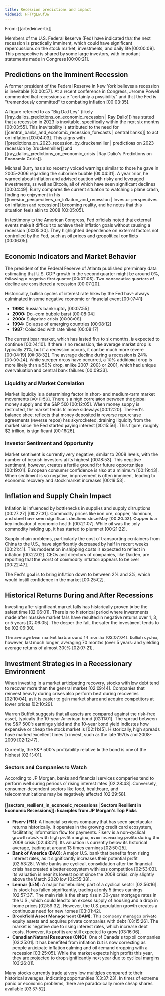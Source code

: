 ```yaml
---
title: Recession predictions and impact
videoId: HFTVgLwufJw
---
```


From: [[artedeinvertir]] <br/> 

Members of the U.S. Federal Reserve (Fed) have indicated that the next recession is practically imminent, which could have significant repercussions on the stock market, investments, and daily life <a class="yt-timestamp" data-t="00:00:09">[00:00:09]</a>. This perspective is shared by some large investors, with important statements made in Congress <a class="yt-timestamp" data-t="00:00:21">[00:00:21]</a>.

## Predictions on the Imminent Recession
A former president of the Federal Reserve in New York believes a recession is inevitable <a class="yt-timestamp" data-t="00:00:57">[00:00:57]</a>. At a recent conference in Congress, Jerome Powell commented that recessions are "certainly a possibility" and that the Fed is "tremendously committed" to combating inflation <a class="yt-timestamp" data-t="00:03:35">[00:03:35]</a>.

A figure referred to as "Big Dad Ley" (likely [[ray_dalios_predictions_on_economic_recession | Ray Dalio]]) has stated that a recession in 2023 is inevitable, specifically within the next six months <a class="yt-timestamp" data-t="00:03:55">[00:03:55]</a>. This inevitability is attributed to the need for [[central_banks_and_economic_recession_forecasts | central banks]] to act on inflation <a class="yt-timestamp" data-t="00:04:03">[00:04:03]</a>. This aligns with [[predictions_on_2023_recession_by_druckenmiller | predictions on 2023 recession by Druckenmiller]] and [[ray_dalios_predictions_on_economic_crisis | Ray Dalio's Predictions on Economic Crisis]].

Michael Burry has also recently voiced warnings similar to those he gave in 2005-2006 regarding the subprime bubble <a class="yt-timestamp" data-t="00:04:31">[00:04:31]</a>. A year prior, he warned about inflation and advised caution with risky and leveraged investments, as well as Bitcoin, all of which have seen significant declines <a class="yt-timestamp" data-t="00:04:49">[00:04:49]</a>. Burry compares the current situation to watching a plane crash, finding no enjoyment in his [[investor_perspectives_on_inflation_and_recession | investor perspectives on inflation and recession]] becoming reality, and he notes that this situation feels akin to 2008 <a class="yt-timestamp" data-t="00:05:05">[00:05:05]</a>.

In testimony to the American Congress, Fed officials noted that external events make it difficult to achieve their inflation goals without causing a recession <a class="yt-timestamp" data-t="00:05:30">[00:05:30]</a>. They highlighted dependence on external factors not controlled by the Fed, such as oil prices and geopolitical conflicts <a class="yt-timestamp" data-t="00:06:05">[00:06:05]</a>.

## Economic Indicators and Market Behavior
The president of the Federal Reserve of Atlanta published preliminary data estimating that U.S. GDP growth in the second quarter might be around 0%, following a negative first quarter <a class="yt-timestamp" data-t="00:07:05">[00:07:05]</a>. Two consecutive quarters of decline are considered a recession <a class="yt-timestamp" data-t="00:07:20">[00:07:20]</a>.

Historically, bullish cycles of interest rate hikes by the Fed have always culminated in some negative economic or financial event <a class="yt-timestamp" data-t="00:07:41">[00:07:41]</a>:
*   **1998:** Russia's bankruptcy <a class="yt-timestamp" data-t="00:07:55">[00:07:55]</a>
*   **2000:** Dot-com bubble burst <a class="yt-timestamp" data-t="00:08:04">[00:08:04]</a>
*   **2008:** Subprime crisis <a class="yt-timestamp" data-t="00:08:08">[00:08:08]</a>
*   **1994:** Collapse of emerging countries <a class="yt-timestamp" data-t="00:08:12">[00:08:12]</a>
*   **1987:** Coincided with rate hikes <a class="yt-timestamp" data-t="00:08:17">[00:08:17]</a>

The current bear market, which has lasted five to six months, is expected to continue <a class="yt-timestamp" data-t="00:04:10">[00:04:10]</a>. If there is no recession, the average market drop is typically 21%, but if a recession occurs, it can be much more severe <a class="yt-timestamp" data-t="00:04:19">[00:04:19]</a> <a class="yt-timestamp" data-t="00:08:32">[00:08:32]</a>. The average decline during a recession is 24% <a class="yt-timestamp" data-t="00:09:24">[00:09:24]</a>. While steeper drops have occurred, a 10% additional drop is more likely than a 50% drop, unlike 2007-2008 or 2001, which had unique overvaluation and central bank failures <a class="yt-timestamp" data-t="00:09:33">[00:09:33]</a>.

### Liquidity and Market Correlation
Market liquidity is a determining factor in short- and medium-term market movements <a class="yt-timestamp" data-t="00:11:50">[00:11:50]</a>. There is a high correlation between the global money supply and the S&P 500 <a class="yt-timestamp" data-t="00:12:05">[00:12:05]</a>. When money supply is restricted, the market tends to move sideways <a class="yt-timestamp" data-t="00:12:20">[00:12:20]</a>. The Fed's balance sheet reflects that money deposited in reverse repurchase agreements (reverse repos) has skyrocketed, draining liquidity from the market since the Fed started paying interest <a class="yt-timestamp" data-t="00:15:56">[00:15:56]</a>. This figure, roughly $2 trillion, is significant <a class="yt-timestamp" data-t="00:16:26">[00:16:26]</a>.

### Investor Sentiment and Opportunity
Market sentiment is currently very negative, similar to 2008 levels, with the number of bearish investors at its highest <a class="yt-timestamp" data-t="00:18:53">[00:18:53]</a>. This negative sentiment, however, creates a fertile ground for future opportunities <a class="yt-timestamp" data-t="00:19:01">[00:19:01]</a>. European consumer confidence is also at a minimum <a class="yt-timestamp" data-t="00:19:43">[00:19:43]</a>. When sentiment is so negative, improvement is often imminent, leading to economic recovery and stock market increases <a class="yt-timestamp" data-t="00:19:53">[00:19:53]</a>.

## Inflation and Supply Chain Impact
Inflation is influenced by bottlenecks in supplies and supply disruptions <a class="yt-timestamp" data-t="00:27:27">[00:27:27]</a> <a class="yt-timestamp" data-t="00:27:31">[00:27:31]</a>. Commodity prices like iron ore, copper, aluminum, and steel have seen significant declines since May <a class="yt-timestamp" data-t="00:20:52">[00:20:52]</a>. Copper is a key indicator of economic health <a class="yt-timestamp" data-t="00:21:07">[00:21:07]</a>. While oil was the only commodity holding up, it has started to plummet <a class="yt-timestamp" data-t="00:21:22">[00:21:22]</a>.

Supply chain problems, particularly the cost of transporting containers from China to the U.S., have significantly decreased by half in recent weeks <a class="yt-timestamp" data-t="00:21:41">[00:21:41]</a>. This moderation in shipping costs is expected to reflect in inflation <a class="yt-timestamp" data-t="00:22:02">[00:22:02]</a>. CEOs and directors of companies, like Darden, are reporting that the worst of commodity inflation appears to be over <a class="yt-timestamp" data-t="00:22:47">[00:22:47]</a>.

The Fed's goal is to bring inflation down to between 2% and 3%, which would instill confidence in the market <a class="yt-timestamp" data-t="00:25:02">[00:25:02]</a>.

## Historical Returns During and After Recessions
Investing after significant market falls has historically proven to be the safest time <a class="yt-timestamp" data-t="02:06:01">[02:06:01]</a>. There is no historical period where investments made after massive market falls have resulted in negative returns over 1, 3, or 5 years <a class="yt-timestamp" data-t="02:06:05">[02:06:05]</a>. The deeper the fall, the safer the investment tends to be <a class="yt-timestamp" data-t="02:06:30">[02:06:30]</a>.

The average bear market lasts around 14 months <a class="yt-timestamp" data-t="02:07:04">[02:07:04]</a>. Bullish cycles, however, last much longer, averaging 70 months (over 5 years) and yielding average returns of almost 300% <a class="yt-timestamp" data-t="02:07:21">[02:07:21]</a>.

## Investment Strategies in a Recessionary Environment
When investing in a market anticipating recovery, stocks with low debt tend to recover more than the general market <a class="yt-timestamp" data-t="02:09:44">[02:09:44]</a>. Companies that reinvest heavily during crises also perform best during recoveries <a class="yt-timestamp" data-t="02:10:04">[02:10:04]</a>, as it is easier to gain market share and acquire competitors at lower prices <a class="yt-timestamp" data-t="02:10:29">[02:10:29]</a>.

Warren Buffett suggests that all assets are compared against the risk-free asset, typically the 10-year American bond <a class="yt-timestamp" data-t="02:11:01">[02:11:01]</a>. The spread between the S&P 500's earnings yield and the 10-year bond yield indicates how expensive or cheap the stock market is <a class="yt-timestamp" data-t="02:11:45">[02:11:45]</a>. Historically, high spreads have marked excellent times to invest, such as the late 1970s and 2008-2009 <a class="yt-timestamp" data-t="02:12:47">[02:12:47]</a>.

Currently, the S&P 500's profitability relative to the bond is one of the highest <a class="yt-timestamp" data-t="02:13:01">[02:13:01]</a>.

### Sectors and Companies to Watch
According to JP Morgan, banks and financial services companies tend to perform well during periods of rising interest rates <a class="yt-timestamp" data-t="02:28:43">[02:28:43]</a>. Conversely, consumer-dependent sectors like food, healthcare, and telecommunications may be negatively affected <a class="yt-timestamp" data-t="02:29:58">[02:29:58]</a>.

#### [[sectors_resilient_in_economic_recessions | Sectors Resilient in Economic Recessions]]: Examples from JP Morgan's Top Picks
*   **Fiserv (FIS)**: A financial services company that has seen spectacular returns historically. It operates in the growing credit card ecosystem, facilitating information flow for payments. Fiserv is a non-cyclical growth stock with high profit margins, even increasing profits during the 2008 crisis <a class="yt-timestamp" data-t="02:43:21">[02:43:21]</a>. Its valuation is currently below its historical average, trading at around 13 times earnings <a class="yt-timestamp" data-t="02:50:25">[02:50:25]</a>.
*   **Bank of America (BAC)**: A major U.S. bank that benefits from rising interest rates, as it significantly increases their potential profit <a class="yt-timestamp" data-t="02:53:28">[02:53:28]</a>. While banks are cyclical, consolidation after the financial crisis has created a better ecosystem with less competition <a class="yt-timestamp" data-t="02:53:03">[02:53:03]</a>. Its valuation is near its lowest point since the 2008 crisis, only slightly above the March 2020 low <a class="yt-timestamp" data-t="02:55:38">[02:55:38]</a>.
*   **Lennar (LEN)**: A major homebuilder, part of a cyclical sector <a class="yt-timestamp" data-t="02:56:16">[02:56:16]</a>. Its stock has fallen significantly, trading at only 5 times earnings <a class="yt-timestamp" data-t="02:57:37">[02:57:37]</a>. The main risk is the sharp rise in 30-year mortgage rates in the U.S., which could lead to an excess supply of housing and a drop in home prices <a class="yt-timestamp" data-t="02:59:32">[02:59:32]</a>. However, the U.S. population growth creates a continuous need for new homes <a class="yt-timestamp" data-t="03:01:42">[03:01:42]</a>.
*   **Brookfield Asset Management (BAM)**: This company manages private equity assets and acquires private companies with debt <a class="yt-timestamp" data-t="03:15:26">[03:15:26]</a>. The market is negative due to rising interest rates, which increase debt costs. However, its profits are still expected to grow <a class="yt-timestamp" data-t="03:16:06">[03:16:06]</a>.
*   **Canadian Natural Resources (CNQ)**: One of Canada's top oil companies <a class="yt-timestamp" data-t="03:25:01">[03:25:01]</a>. It has benefited from inflation but is now correcting as people anticipate inflation calming and oil demand dropping with a recession <a class="yt-timestamp" data-t="03:25:05">[03:25:05]</a>. While the market expects high profits this year, they are projected to drop significantly next year due to cyclical margins <a class="yt-timestamp" data-t="03:26:01">[03:26:01]</a>.

Many stocks currently trade at very low multiples compared to their historical averages, indicating opportunities <a class="yt-timestamp" data-t="03:37:23">[03:37:23]</a>. In times of extreme panic or economic problems, there are paradoxically more cheap shares available <a class="yt-timestamp" data-t="03:37:52">[03:37:52]</a>.